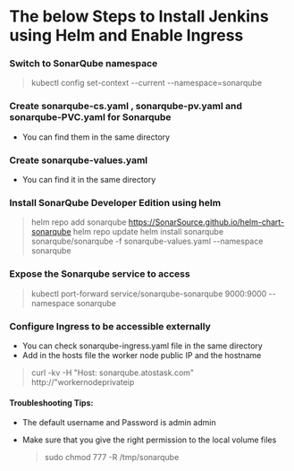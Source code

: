 # The below Steps to Install Jenkins using Helm and Enable Ingress

### Switch to SonarQube namespace

> kubectl config set-context --current --namespace=sonarqube

### Create sonarqube-cs.yaml , sonarqube-pv.yaml and sonarqube-PVC.yaml for Sonarqube
- You can find them in the same directory
	
### Create sonarqube-values.yaml
- You can find it in the same directory

### Install SonarQube Developer Edition using helm
> helm repo add sonarqube https://SonarSource.github.io/helm-chart-sonarqube
> helm repo update
> helm install sonarqube sonarqube/sonarqube -f sonarqube-values.yaml --namespace sonarqube

### Expose the Sonarqube service to access
> kubectl port-forward service/sonarqube-sonarqube 9000:9000 --namespace sonarqube
	
### Configure Ingress to be accessible externally
- You can check sonarqube-ingress.yaml file in the same directory
- Add in the hosts file the worker node public IP and the hostname
> curl -kv -H "Host: sonarqube.atostask.com" http://"workernodeprivateip

#### Troubleshooting Tips:

 - The default username and Password is admin admin

 - Make sure that you give the right permission to the local volume files
   > sudo chmod 777 -R /tmp/sonarqube
	
     # 
